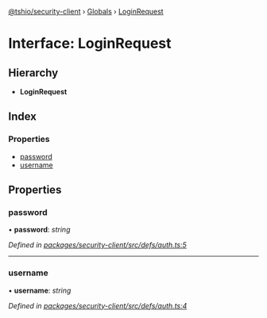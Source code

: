 [@tshio/security-client](../README.md) › [Globals](../globals.md) › [LoginRequest](loginrequest.md)

# Interface: LoginRequest

## Hierarchy

* **LoginRequest**

## Index

### Properties

* [password](loginrequest.md#markdown-header-password)
* [username](loginrequest.md#markdown-header-username)

## Properties

###  password

• **password**: *string*

*Defined in [packages/security-client/src/defs/auth.ts:5](https://github.com/TheSoftwareHouse/rad-modules-tools/blob/22a789f/packages/security-client/src/defs/auth.ts#L5)*

___

###  username

• **username**: *string*

*Defined in [packages/security-client/src/defs/auth.ts:4](https://github.com/TheSoftwareHouse/rad-modules-tools/blob/22a789f/packages/security-client/src/defs/auth.ts#L4)*
